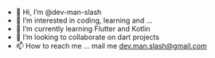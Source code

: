 - 👋 Hi, I’m @dev-man-slash
- 👀 I’m interested in coding, learning and ...
- 🌱 I’m currently learning Flutter and Kotlin
- 💞️ I’m looking to collaborate on dart projects
- 📫 How to reach me ... mail me dev.man.slash@gmail.com

<!---
dev-man-slash/dev-man-slash is a ✨ special ✨ repository because its `README.md` (this file) appears on your GitHub profile.
You can click the Preview link to take a look at your changes.
--->
